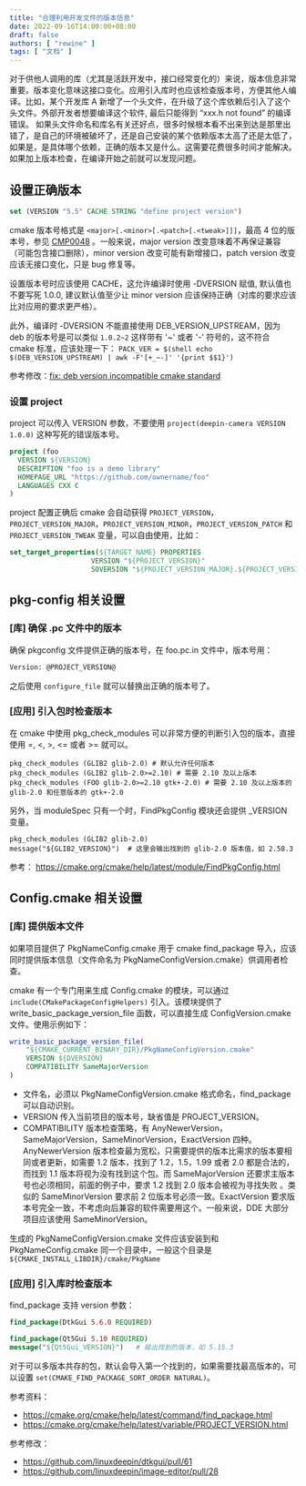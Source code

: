 ```yaml
---
title: "合理利用开发文件的版本信息"
date: 2022-09-16T14:00:00+08:00
draft: false
authors: [ "rewine" ]
tags: [ "文档" ]
---
```


对于供他人调用的库（尤其是活跃开发中，接口经常变化的）来说，版本信息非常重要。版本变化意味这接口变化。应用引入库时也应该检查版本号，方便其他人编译。比如，某个开发库 A 新增了一个头文件，在升级了这个库依赖后引入了这个头文件。外部开发者想要编译这个软件, 最后只能得到 “xxx.h not found” 的编译错误。 如果头文件命名和库名有关还好点，很多时候根本看不出来到达是那里出错了，是自己的环境被破坏了，还是自己安装的某个依赖版本太高了还是太低了，如果是，是具体哪个依赖，正确的版本又是什么。这需要花费很多时间才能解决。如果加上版本检查，在编译开始之前就可以发现问题。


<!--more-->

## 设置正确版本

```cmake
set (VERSION "5.5" CACHE STRING "define project version")
```

cmake 版本号格式是 `<major>[.<minor>[.<patch>[.<tweak>]]]`，最高 4 位的版本号，参见 [CMP0048](https://cmake.org/cmake/help/latest/policy/CMP0048.html#policy:CMP0048) 。一般来说，major version 改变意味着不再保证兼容（可能包含接口删除），minor version 改变可能有新增接口，patch version 改变应该无接口变化，只是 bug 修复等。

设置版本号时应该使用 CACHE，这允许编译时使用 -DVERSION 赋值, 默认值也不要写死 1.0.0, 建议默认值至少让 minor version 应该保持正确（对库的要求应该比对应用的要求更严格）。

此外，编译时 -DVERSION 不能直接使用 DEB_VERSION_UPSTREAM，因为 deb 的版本号是可以类似 `1.0.2~2` 这样带有 '~' 或者 '-' 符号的，这不符合 cmake 标准，应该处理一下：
`PACK_VER = $(shell echo $(DEB_VERSION_UPSTREAM) | awk -F'[+_~-]' '{print $$1}')`

参考修改：[fix: deb version incompatible cmake standard](https://github.com/linuxdeepin/image-editor/pull/28/commits/7e7ad599f5d1fd8410ae1f032f1881234b1b6eae)


### 设置 project 

project 可以传入 VERSION 参数，不要使用 `project(deepin-camera VERSION 1.0.0)` 这种写死的错误版本号。

```cmake
project (foo
  VERSION ${VERSION}
  DESCRIPTION "foo is a demo library"
  HOMEPAGE_URL "https://github.com/ownername/foo"
  LANGUAGES CXX C
)
```

project 配置正确后 cmake 会自动获得 `PROJECT_VERSION`，`PROJECT_VERSION_MAJOR`，`PROJECT_VERSION_MINOR`，`PROJECT_VERSION_PATCH` 和
`PROJECT_VERSION_TWEAK` 变量，可以自由使用，比如：

```cmake
set_target_properties(${TARGET_NAME} PROPERTIES
                    VERSION "${PROJECT_VERSION}"
                    SOVERSION "${PROJECT_VERSION_MAJOR}.${PROJECT_VERSION_MINOR}")
```
## pkg-config 相关设置
### [库] 确保 .pc 文件中的版本

确保 pkgconfig 文件提供正确的版本号，在 foo.pc.in 文件中，版本号用：

```txt
Version: @PROJECT_VERSION@
```

之后使用 `configure_file` 就可以替换出正确的版本号了。

### [应用] 引入包时检查版本

在 cmake 中使用 pkg_check_modules 可以非常方便的判断引入包的版本，直接使用   =, <, >, <= 或者 >= 就可以。

```
pkg_check_modules (GLIB2 glib-2.0) # 默认允许任何版本
pkg_check_modules (GLIB2 glib-2.0>=2.10) # 需要 2.10 及以上版本
pkg_check_modules (FOO glib-2.0>=2.10 gtk+-2.0) # 需要 2.10 及以上版本的 glib-2.0 和任意版本的 gtk+-2.0
```

另外，当 moduleSpec 只有一个时，FindPkgConfig 模块还会提供 <XXX>_VERSION 变量。

```
pkg_check_modules (GLIB2 glib-2.0)
message("${GLIB2_VERSION}")  # 这里会输出找到的 glib-2.0 版本值，如 2.58.3
```

参考： https://cmake.org/cmake/help/latest/module/FindPkgConfig.html

## Config.cmake 相关设置
### [库] 提供版本文件 

如果项目提供了 PkgNameConfig.cmake 用于 cmake find_package 导入，应该同时提供版本信息（文件命名为 PkgNameConfigVersion.cmake）供调用者检查。

cmake 有一个专门用来生成 Config.cmake 的模块，可以通过  `include(CMakePackageConfigHelpers)` 引入。该模块提供了 write_basic_package_version_file 函数，可以直接生成 ConfigVersion.cmake 文件。使用示例如下：

```cmake
write_basic_package_version_file(
    "${CMAKE_CURRENT_BINARY_DIR}/PkgNameConfigVersion.cmake"
    VERSION ${DVERSION}
    COMPATIBILITY SameMajorVersion
)
```

- 文件名，必须以 PkgNameConfigVersion.cmake 格式命名，find_package 可以自动识别。
- VERSION 传入当前项目的版本号，缺省值是 PROJECT_VERSION。
- COMPATIBILITY 版本检查策略，有  AnyNewerVersion，SameMajorVersion，SameMinorVersion，ExactVersion 四种。AnyNewerVersion 版本检查最为宽松，只需要提供的版本比需求的版本要相同或者更新，如需要 1.2 版本，找到了 1.2，1.5，1.99 或者 2.0 都是合法的，而找到 1.1 版本将视为没有找到这个包。而 SameMajorVersion 还要求主版本号也必须相同，前面的例子中，要求 1.2 找到 2.0 版本会被视为寻找失败 。类似的 SameMinorVersion 要求前 2 位版本号必须一致。ExactVersion 要求版本号完全一致，不考虑向后兼容的软件需要用这个。一般来说，DDE 大部分项目应该使用 SameMinorVersion。


生成的  PkgNameConfigVersion.cmake 文件应该安装到和 PkgNameConfig.cmake 同一个目录中，一般这个目录是 `${CMAKE_INSTALL_LIBDIR}/cmake/PkgName`

### [应用] 引入库时检查版本

find_package 支持 version 参数：

```cmake
find_package(DtkGui 5.6.0 REQUIRED)
```

```cmake
find_package(Qt5Gui 5.10 REQUIRED)
message("${Qt5Gui_VERSION}")   # 输出找到的版本，如 5.15.3
```

对于可以多版本共存的包，默认会导入第一个找到的，如果需要找最高版本的，可以设置 `set(CMAKE_FIND_PACKAGE_SORT_ORDER NATURAL)`。

参考资料：
- https://cmake.org/cmake/help/latest/command/find_package.html
- https://cmake.org/cmake/help/latest/variable/PROJECT_VERSION.html

参考修改：
- https://github.com/linuxdeepin/dtkgui/pull/61
- https://github.com/linuxdeepin/image-editor/pull/28

